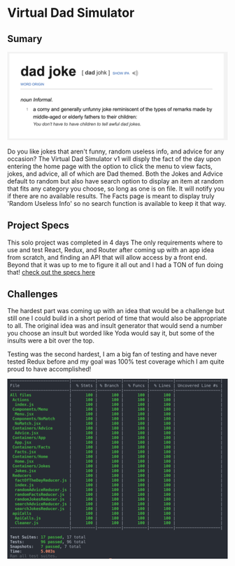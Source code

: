 # Virtual Dad Simulator

## Sumary

![Definition of Dad Joke](https://github.com/Nathan-Froeh/Dad-Simulator/blob/master/src/images/dad-joke-definition.png)

Do you like jokes that aren't funny, random useless info, and advice for any occasion?
The Virtual Dad Simulator v1 will disply the fact of the day upon entering the home page with the option to click the menu to view facts, jokes, and advice, all of which are Dad themed.
Both the Jokes and Advice default to random but also have search option to display an item at random that fits any category you choose, so long as one is on file. It will notify you if there are no available results.
The Facts page is meant to display truly 'Random Useless Info' so no search function is available to keep it that way.

## Project Specs

This solo project was completed in 4 days
The only requirements where to use and test React, Redux, and Router after coming up with an app idea from scratch, and finding an API that will allow access by a front end.
Beyond that it was up to me to figure it all out and I had a TON of fun doing that!
[check out the specs here](https://frontend.turing.io/projects/binary-challenge.html)

## Challenges

The hardest part was coming up with an idea that would be a challenge but still one I could build in a short period of time that would also be appropriate to all. The original idea was and insult generator that would send a number you choose an insult but worded like Yoda would say it, but some of the insults were a bit over the top.

Testing was the second hardest, I am a big fan of testing and have never tested Redux before and my goal was 100% test coverage which I am quite proud to have accomplished!

![100% Test Coverage](https://github.com/Nathan-Froeh/Dad-Simulator/blob/master/src/images/100%25-test-coverage.png)
